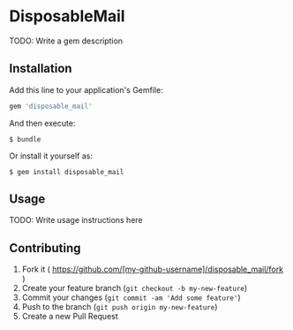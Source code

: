 # DisposableMail

TODO: Write a gem description

## Installation

Add this line to your application's Gemfile:

```ruby
gem 'disposable_mail'
```

And then execute:

    $ bundle

Or install it yourself as:

    $ gem install disposable_mail

## Usage

TODO: Write usage instructions here

## Contributing

1. Fork it ( https://github.com/[my-github-username]/disposable_mail/fork )
2. Create your feature branch (`git checkout -b my-new-feature`)
3. Commit your changes (`git commit -am 'Add some feature'`)
4. Push to the branch (`git push origin my-new-feature`)
5. Create a new Pull Request

